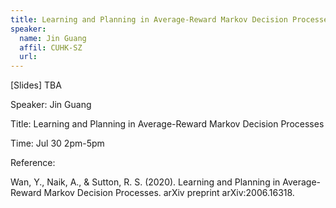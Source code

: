 ```yaml
---
title: Learning and Planning in Average-Reward Markov Decision Processes
speaker:
  name: Jin Guang
  affil: CUHK-SZ
  url: 
--- 
```


[Slides] TBA

Speaker: Jin Guang

Title: Learning and Planning in Average-Reward Markov Decision Processes

Time: Jul 30 2pm-5pm

Reference:

Wan, Y., Naik, A., & Sutton, R. S. (2020). Learning and Planning in Average-Reward Markov Decision Processes. arXiv preprint arXiv:2006.16318.